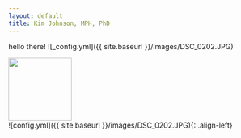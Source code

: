 ```yaml
---
layout: default
title: Kim Johnson, MPH, PhD
---
```


hello there!
![_config.yml]({{ site.baseurl }}/images/DSC_0202.JPG)

<div align="left"><img src="{{ site.baseurl }}/images/DSC_0202.JPG" width="125px"></div>
![config.yml]({{ site.baseurl }}/images/DSC_0202.JPG){: .align-left}

